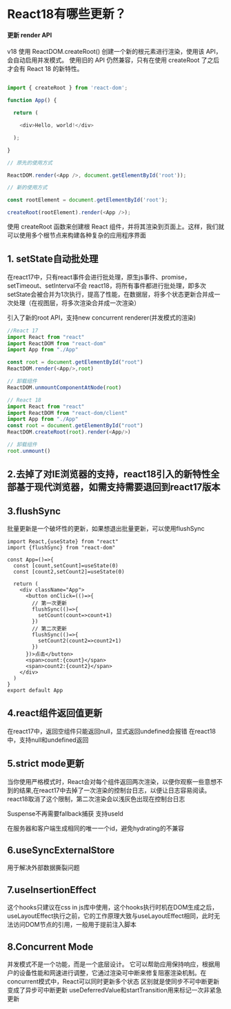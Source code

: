 # React18有哪些更新？


#### 更新 render API
v18 使用 ReactDOM.createRoot() 创建一个新的根元素进行渲染，使用该 API，会自动启用并发模式。
使用旧的 API 仍然兼容，只有在使用 createRoot 了之后才会有 React 18 的新特性。

```js

import { createRoot } from 'react-dom';

function App() {

  return (

    <div>Hello, world!</div>

  );

}

// 原先的使用方式

ReactDOM.render(<App />, document.getElementById('root'));

// 新的使用方式

const rootElement = document.getElementById('root');

createRoot(rootElement).render(<App />);


```
使用 createRoot 函数来创建根 React 组件，并将其渲染到页面上。这样，我们就可以使用多个根节点来构建各种复杂的应用程序界面


## 1. setState自动批处理

在react17中，只有react事件会进行批处理，原生js事件、promise，setTimeout、setInterval不会
react18，将所有事件都进行批处理，即多次setState会被合并为1次执行，提高了性能，在数据层，将多个状态更新合并成一次处理（在视图层，将多次渲染合并成一次渲染）

引入了新的root API，支持new concurrent renderer(并发模式的渲染)
```js
//React 17
import React from "react"
import ReactDOM from "react-dom"
import App from "./App"

const root = document.getElementById("root")
ReactDOM.render(<App/>,root)

// 卸载组件
ReactDOM.unmountComponentAtNode(root)  

// React 18
import React from "react"
import ReactDOM from "react-dom/client"
import App from "./App"
const root = document.getElementById("root")
ReactDOM.createRoot(root).render(<App/>)

// 卸载组件
root.unmount()  
```

## 2.去掉了对IE浏览器的支持，react18引入的新特性全部基于现代浏览器，如需支持需要退回到react17版本





## 3.flushSync
批量更新是一个破坏性的更新，如果想退出批量更新，可以使用flushSync


```
import React,{useState} from "react"
import {flushSync} from "react-dom"

const App=()=>{
  const [count,setCount]=useState(0)
  const [count2,setCount2]=useState(0)

  return (
    <div className="App">
      <button onClick=(()=>{
        // 第一次更新
        flushSync(()=>{
          setCount(count=>count+1)
        })
        // 第二次更新
        flushSync(()=>{
          setCount2(count2=>count2+1)
        })
      })>点击</button>
      <span>count:{count}</span>
      <span>count2:{count2}</span>	
    </div>	
  )
}
export default App

```

## 4.react组件返回值更新


在react17中，返回空组件只能返回null，显式返回undefined会报错
在react18中，支持null和undefined返回


## 5.strict mode更新

当你使用严格模式时，React会对每个组件返回两次渲染，以便你观察一些意想不到的结果,在react17中去掉了一次渲染的控制台日志，以便让日志容易阅读。react18取消了这个限制，第二次渲染会以浅灰色出现在控制台日志

Suspense不再需要fallback捕获
支持useId

在服务器和客户端生成相同的唯一一个id，避免hydrating的不兼容

## 6.useSyncExternalStore

用于解决外部数据撕裂问题

## 7.useInsertionEffect

这个hooks只建议在css in js库中使用，这个hooks执行时机在DOM生成之后，useLayoutEffect执行之前，它的工作原理大致与useLayoutEffect相同，此时无法访问DOM节点的引用，一般用于提前注入脚本

## 8.Concurrent Mode

并发模式不是一个功能，而是一个底层设计。
它可以帮助应用保持响应，根据用户的设备性能和网速进行调整，它通过渲染可中断来修复阻塞渲染机制。在concurrent模式中，React可以同时更新多个状态
区别就是使同步不可中断更新变成了异步可中断更新
useDeferredValue和startTransition用来标记一次非紧急更新

